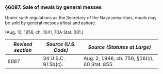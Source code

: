 ### §6087. Sale of meals by general messes ###

Under such regulations as the Secretary of the Navy prescribes, meals may be sold by general messes afloat and ashore.

(Aug. 10, 1956, ch. 1041, 70A Stat. 381.)

|*Revised section*|*Source (U.S. Code)*|        *Source (Statutes at Large)*        |
|-----------------|--------------------|--------------------------------------------|
|      6087       | 34 U.S.C. 915b(c). |Aug. 2, 1946, ch. 756, §16(c), 60 Stat. 855.|